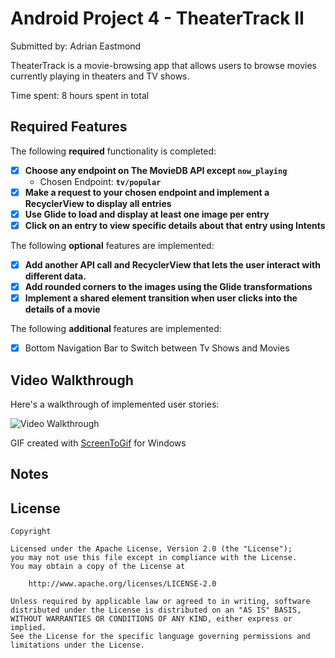 # Android Project 4 - TheaterTrack II

Submitted by: Adrian Eastmond

TheaterTrack is a movie-browsing app that allows users to browse movies currently playing in theaters and TV shows.


Time spent: 8 hours spent in total


## Required Features

The following **required** functionality is completed:

- [X] **Choose any endpoint on The MovieDB API except **`now_playing`****
  - Chosen Endpoint: **`tv/popular`**
- [X] **Make a request to your chosen endpoint and implement a RecyclerView to display all entries**
- [X] **Use Glide to load and display at least one image per entry**
- [X] **Click on an entry to view specific details about that entry using Intents**

The following **optional** features are implemented:

- [X] **Add another API call and RecyclerView that lets the user interact with different data.**
- [X] **Add rounded corners to the images using the Glide transformations**
- [X] **Implement a shared element transition when user clicks into the details of a movie**

The following **additional** features are implemented:

- [X] Bottom Navigation Bar to Switch between Tv Shows and Movies

## Video Walkthrough

Here's a walkthrough of implemented user stories:


![Video Walkthrough](https://github.com/GreyActOwl1/TheaterTrack2/assets/106501057/d6c24309-f6c0-4f43-9d65-0b18529ab830)


<!-- Replace this with whatever GIF tool you used! -->
GIF created with
[ScreenToGif](https://www.screentogif.com/) for Windows


## Notes

## License

    Copyright

    Licensed under the Apache License, Version 2.0 (the "License");
    you may not use this file except in compliance with the License.
    You may obtain a copy of the License at

        http://www.apache.org/licenses/LICENSE-2.0

    Unless required by applicable law or agreed to in writing, software
    distributed under the License is distributed on an "AS IS" BASIS,
    WITHOUT WARRANTIES OR CONDITIONS OF ANY KIND, either express or implied.
    See the License for the specific language governing permissions and
    limitations under the License.
